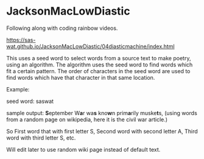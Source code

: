 # JacksonMacLowDiastic
Following along with coding rainbow videos. 

https://sas-wat.github.io/JacksonMacLowDiastic/04diasticmachine/index.html

This uses a seed word to select words from a source text to make poetry, using an algorithm. 
The algorithm uses the seed word to find words which fit a certain pattern. 
The order of characters in the seed word are used to find words which have that character in that same location.

Example: 

  seed word: saswat
  
  sample output: <b>S</b>eptember W<b>a</b>r wa<b>s</b> kno<b>w</b>n prim<b>a</b>rily muske<b>t</b>s, (using words from a random page on wikipedia, here it is the civil war article.)
  
So First word that with first letter S, Second word with second letter A, Third word with  third letter S, etc.


Will edit later to use random wiki page instead of default text.
